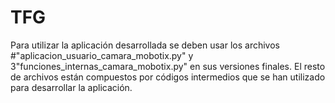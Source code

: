 # TFG
Para utilizar la aplicación desarrollada se deben usar los archivos #"aplicacion_usuario_camara_mobotix.py" y 3"funciones_internas_camara_mobotix.py" en sus versiones finales. El resto de archivos están compuestos por códigos intermedios que se han utilizado para desarrollar la aplicación.
